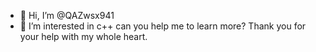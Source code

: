 - 👋 Hi, I’m @QAZwsx941
- 👀 I’m interested in c++
can you help me to learn more?
Thank you for your help with my whole heart.
<!---
QAZwsx941/QAZwsx941 is a ✨ special ✨ repository because its `README.md` (this file) appears on your GitHub profile.
You can click the Preview link to take a look at your changes.
--->
